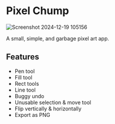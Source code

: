 # Pixel Chump
![Screenshot 2024-12-19 105156](https://github.com/user-attachments/assets/35798b97-ede2-4136-8fa0-c6ccb8fa885b)

A small, simple, and garbage pixel art app. 

## Features
- Pen tool
- Fill tool
- Rect tools
- Line tool
- Buggy undo
- Unusable selection & move tool
- Flip vertically & horizontally
- Export as PNG
